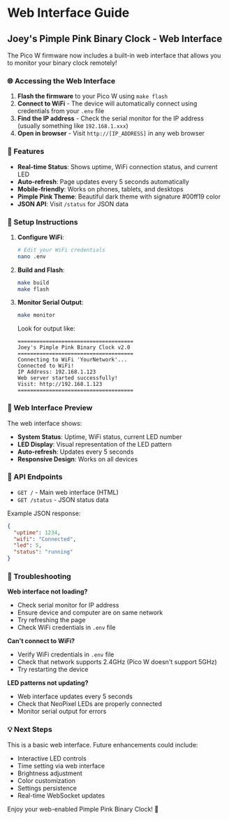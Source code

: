 # Web Interface Guide

## Joey's Pimple Pink Binary Clock - Web Interface

The Pico W firmware now includes a built-in web interface that allows you to monitor your binary clock remotely!

### 🌐 Accessing the Web Interface

1. **Flash the firmware** to your Pico W using `make flash`
2. **Connect to WiFi** - The device will automatically connect using credentials from your `.env` file
3. **Find the IP address** - Check the serial monitor for the IP address (usually something like `192.168.1.xxx`)
4. **Open in browser** - Visit `http://[IP_ADDRESS]` in any web browser

### 📱 Features

- **Real-time Status**: Shows uptime, WiFi connection status, and current LED
- **Auto-refresh**: Page updates every 5 seconds automatically
- **Mobile-friendly**: Works on phones, tablets, and desktops
- **Pimple Pink Theme**: Beautiful dark theme with signature #00ff19 color
- **JSON API**: Visit `/status` for JSON data

### 🔧 Setup Instructions

1. **Configure WiFi**:
   ```bash
   # Edit your WiFi credentials
   nano .env
   ```

2. **Build and Flash**:
   ```bash
   make build
   make flash
   ```

3. **Monitor Serial Output**:
   ```bash
   make monitor
   ```
   Look for output like:
   ```
   =====================================
   Joey's Pimple Pink Binary Clock v2.0
   =====================================
   Connecting to WiFi 'YourNetwork'...
   Connected to WiFi!
   IP Address: 192.168.1.123
   Web server started successfully!
   Visit: http://192.168.1.123
   =====================================
   ```

### 🌸 Web Interface Preview

The web interface shows:
- **System Status**: Uptime, WiFi status, current LED number
- **LED Display**: Visual representation of the LED pattern
- **Auto-refresh**: Updates every 5 seconds
- **Responsive Design**: Works on all devices

### 🔌 API Endpoints

- `GET /` - Main web interface (HTML)
- `GET /status` - JSON status data

Example JSON response:
```json
{
  "uptime": 1234,
  "wifi": "Connected", 
  "led": 5,
  "status": "running"
}
```

### 🐛 Troubleshooting

**Web interface not loading?**
- Check serial monitor for IP address
- Ensure device and computer are on same network
- Try refreshing the page
- Check WiFi credentials in `.env` file

**Can't connect to WiFi?**
- Verify WiFi credentials in `.env` file
- Check that network supports 2.4GHz (Pico W doesn't support 5GHz)
- Try restarting the device

**LED patterns not updating?**
- Web interface updates every 5 seconds
- Check that NeoPixel LEDs are properly connected
- Monitor serial output for errors

### 💡 Next Steps

This is a basic web interface. Future enhancements could include:
- Interactive LED controls
- Time setting via web interface
- Brightness adjustment
- Color customization
- Settings persistence
- Real-time WebSocket updates

Enjoy your web-enabled Pimple Pink Binary Clock! 🌸 